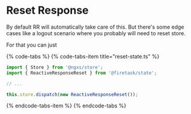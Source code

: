 # Reset Response

By default RR will automatically take care of this. But there's some edge cases like a logout scenario where you probably will need to reset store.

For that you can just

{% code-tabs %}
{% code-tabs-item title="reset-state.ts" %}
```typescript
import { Store } from '@ngxs/store';
import { ReactiveResponseReset } from '@firetask/state';

// ...

this.store.dispatch(new ReactiveResponseReset());
```
{% endcode-tabs-item %}
{% endcode-tabs %}


